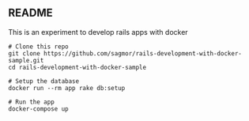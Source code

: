 ## README

This is an experiment to develop rails apps with docker

```
# Clone this repo
git clone https://github.com/sagmor/rails-development-with-docker-sample.git
cd rails-development-with-docker-sample

# Setup the database
docker run --rm app rake db:setup

# Run the app
docker-compose up
```
